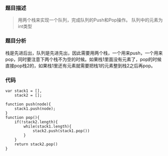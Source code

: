 ### 题目描述
> 用两个栈来实现一个队列，完成队列的Push和Pop操作。 队列中的元素为int类型

### 题目分析
栈是先进后出，队列是先进先出，因此需要用两个栈，一个用来push，一个用来pop，同时要注意下两个栈不为空的时候。如果栈1里面没有元素了，pop的时候直接pop栈2的，如果栈1里还有元素就需要把栈1的元素整到栈2之后再pop。

### 代码
```
var stack1 = [],
	stack2 = [];

function push(node){
	stack1.push(node);
}
function pop(){
	if(!stack2.length){
		while(stack1.length){
			stack2.push(stack1.pop())
		}
	}
	return stack2.pop()
}
```